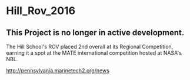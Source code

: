 # Hill_Rov_2016

## This Project is no longer in active development.

The Hill School's ROV placed 2nd overall at its Regional Competition, earning it a spot at the MATE international competition hosted at NASA's NBL.

http://pennsylvania.marinetech2.org/news
